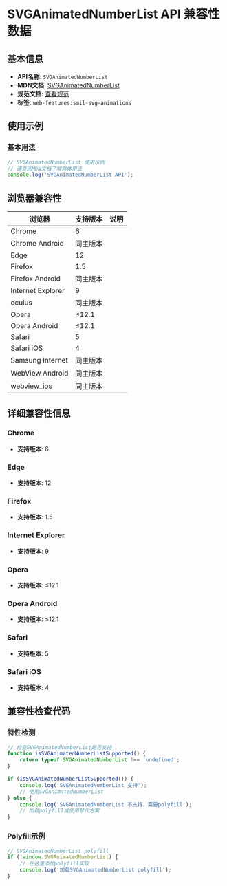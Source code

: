 # SVGAnimatedNumberList API 兼容性数据

## 基本信息

- **API名称**: `SVGAnimatedNumberList`
- **MDN文档**: [SVGAnimatedNumberList](https://developer.mozilla.org/docs/Web/API/SVGAnimatedNumberList)
- **规范文档**: [查看规范](https://svgwg.org/svg2-draft/types.html#InterfaceSVGAnimatedNumberList)
- **标签**: `web-features:smil-svg-animations`

## 使用示例

### 基本用法

```javascript
// SVGAnimatedNumberList 使用示例
// 请查阅MDN文档了解具体用法
console.log('SVGAnimatedNumberList API');
```

## 浏览器兼容性

| 浏览器 | 支持版本 | 说明 |
|--------|----------|------|
| Chrome | 6 |  |
| Chrome Android | 同主版本 |  |
| Edge | 12 |  |
| Firefox | 1.5 |  |
| Firefox Android | 同主版本 |  |
| Internet Explorer | 9 |  |
| oculus | 同主版本 |  |
| Opera | ≤12.1 |  |
| Opera Android | ≤12.1 |  |
| Safari | 5 |  |
| Safari iOS | 4 |  |
| Samsung Internet | 同主版本 |  |
| WebView Android | 同主版本 |  |
| webview_ios | 同主版本 |  |

## 详细兼容性信息

### Chrome

- **支持版本**: 6

### Edge

- **支持版本**: 12

### Firefox

- **支持版本**: 1.5

### Internet Explorer

- **支持版本**: 9

### Opera

- **支持版本**: ≤12.1

### Opera Android

- **支持版本**: ≤12.1

### Safari

- **支持版本**: 5

### Safari iOS

- **支持版本**: 4

## 兼容性检查代码

### 特性检测

```javascript
// 检查SVGAnimatedNumberList是否支持
function isSVGAnimatedNumberListSupported() {
    return typeof SVGAnimatedNumberList !== 'undefined';
}

if (isSVGAnimatedNumberListSupported()) {
    console.log('SVGAnimatedNumberList 支持');
    // 使用SVGAnimatedNumberList
} else {
    console.log('SVGAnimatedNumberList 不支持，需要polyfill');
    // 加载polyfill或使用替代方案
}
```

### Polyfill示例

```javascript
// SVGAnimatedNumberList polyfill
if (!window.SVGAnimatedNumberList) {
    // 在这里添加polyfill实现
    console.log('加载SVGAnimatedNumberList polyfill');
}
```

